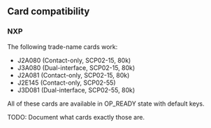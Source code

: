 ## Card compatibility

### NXP

The following trade-name cards work:

 * J2A080 (Contact-only, SCP02-15, 80k)
 * J3A080 (Dual-interface, SCP02-15, 80k)
 * J2A081 (Contact-only, SCP02-15, 80k)
 * J2E145 (Contact-only, SCP02-55)
 * J3D081 (Dual-interface, SCP02-55, 80k)

All of these cards are available in OP_READY state with default keys.

TODO: Document what cards exactly those are.
